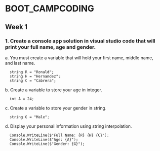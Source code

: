 # BOOT_CAMPCODING

## **Week 1**

### **1.** Create a console app solution in visual studio code that will print your full name, age and gender.

  a. You must create a variable that will hold your first name, middle name, and last name.

      string R = "Ronald";
      string H = "Hernandez";
      string C = "Cabrera";
      
  b. Create a variable to store your age in integer.
      
      int A = 24;
      
  c. Create a variable to store your gender in string.
  
      string G = "Male";

  d. Display your personal information using string interpolation.

      Console.WriteLine($"Full Name: {R} {H} {C}");
      Console.WriteLine($"Age: {A}");
      Console.WriteLine($"Gender: {G}");

       
